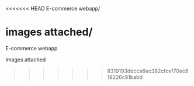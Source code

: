 <<<<<<< HEAD
E-commerce webapp/

images attached/
=======
E-commerce webapp


Images attached
>>>>>>> 8319193ddcca6ec382cfcef70ec819226c91babd
